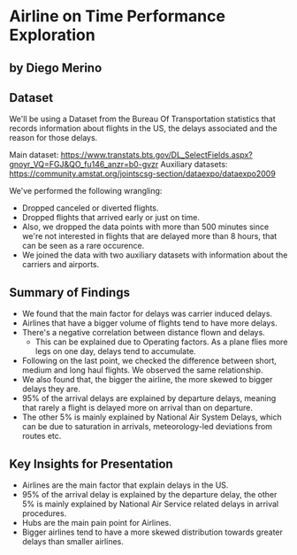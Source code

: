 # Airline on Time Performance Exploration
## by Diego Merino

## Dataset
We'll be using a Dataset from the Bureau Of Transportation statistics that records information about flights in the US, the delays associated and the reason for those delays.

Main dataset: https://www.transtats.bts.gov/DL_SelectFields.aspx?gnoyr_VQ=FGJ&QO_fu146_anzr=b0-gvzr
Auxiliary datasets: https://community.amstat.org/jointscsg-section/dataexpo/dataexpo2009

We've performed the following wrangling:
* Dropped canceled or diverted flights.
* Dropped flights that arrived early or just on time.
* Also, we dropped the data points with more than 500 minutes since we're not interested in flights that are delayed more than 8 hours, that can be seen as a rare occurence.
* We joined the data with two auxiliary datasets with information about the carriers and airports.


## Summary of Findings

* We found that the main factor for delays was carrier induced delays. 
* Airlines that have a bigger volume of flights tend to have more delays.
* There's a negative correlation between distance flown and delays.
    * This can be explained due to Operating factors. As a plane flies more legs on one day, delays tend to accumulate.
* Following on the last point, we checked the difference between short, medium and long haul flights. We observed the same relationship.
* We also found that, the bigger the airline, the more skewed to bigger delays they are.
* 95\% of the arrival delays are explained by departure delays, meaning that rarely a flight is delayed more on arrival than on departure.
* The other 5\% is mainly explained by National Air System Delays, which can be due to saturation in arrivals, meteorology-led deviations from routes etc. 

## Key Insights for Presentation

* Airlines are the main factor that explain delays in the US. 
* 95\% of the arrival delay is explained by the departure delay, the other 5\% is mainly explained by National Air Service related delays in arrival procedures.
* Hubs are the main pain point for Airlines.
* Bigger airlines tend to have a more skewed distribution towards greater delays than smaller airlines.
